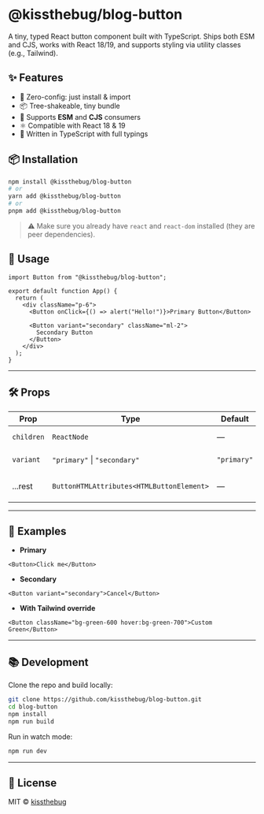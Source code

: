 # @kissthebug/blog-button

A tiny, typed React button component built with TypeScript. Ships both ESM and CJS, works with React 18/19, and supports styling via utility classes (e.g., Tailwind).

## ✨ Features

- 🚀 Zero-config: just install & import
- 📦 Tree-shakeable, tiny bundle
- 🔄 Supports **ESM** and **CJS** consumers
- ⚛️ Compatible with React 18 & 19
- 🔧 Written in TypeScript with full typings

## 📦 Installation

```bash
npm install @kissthebug/blog-button
# or
yarn add @kissthebug/blog-button
# or
pnpm add @kissthebug/blog-button
```

> ⚠️ Make sure you already have `react` and `react-dom` installed (they are peer dependencies).

## 🚀 Usage

```tsx
import Button from "@kissthebug/blog-button";

export default function App() {
  return (
    <div className="p-6">
      <Button onClick={() => alert("Hello!")}>Primary Button</Button>

      <Button variant="secondary" className="ml-2">
        Secondary Button
      </Button>
    </div>
  );
}
```

---

## 🛠 Props

| Prop       | Type                                      | Default     | Description                 |
| ---------- | ----------------------------------------- | ----------- | --------------------------- |
| `children` | `ReactNode`                               | —           | Button label or elements    |
| `variant`  | `"primary"` \| `"secondary"`              | `"primary"` | Style variant               |
| ...rest    | `ButtonHTMLAttributes<HTMLButtonElement>` | —           | All native `<button>` props |

---

## 📖 Examples

- **Primary**

```tsx
<Button>Click me</Button>
```

- **Secondary**

```tsx
<Button variant="secondary">Cancel</Button>
```

- **With Tailwind override**

```tsx
<Button className="bg-green-600 hover:bg-green-700">Custom Green</Button>
```

---

## 📚 Development

Clone the repo and build locally:

```bash
git clone https://github.com/kissthebug/blog-button.git
cd blog-button
npm install
npm run build
```

Run in watch mode:

```bash
npm run dev
```

---

## 📝 License

MIT © [kissthebug](https://github.com/kissthebug)
